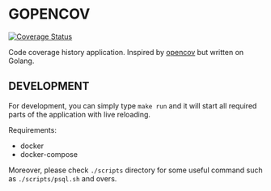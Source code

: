 GOPENCOV
========

[![Coverage Status](https://coveralls.io/repos/github/dshemin/gopencov/badge.svg?branch=master)](https://coveralls.io/github/dshemin/gopencov?branch=master)

Code coverage history application. Inspired by [opencov](https://github.com/danhper/opencov) but written on Golang.

DEVELOPMENT
-----------

For development, you can simply type `make run` and it will start all required parts of the application with live reloading.

Requirements:
- docker
- docker-compose

Moreover, please check `./scripts` directory for some useful command such as `./scripts/psql.sh` and overs.
